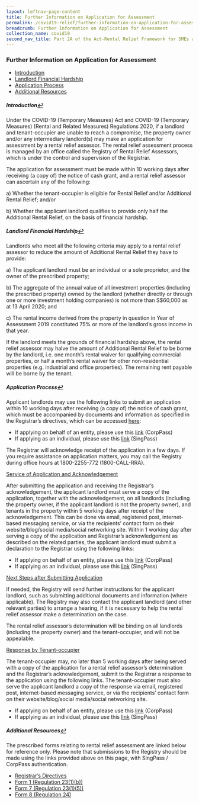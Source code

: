 ```yaml
---
layout: leftnav-page-content
title: Further Information on Application for Assessment 
permalink: /covid19-relief/further-information-on-application-for-assessment
breadcrumb: Further Information on Application for Assessment 
collection_name: covid19
second_nav_title: Part 2A of the Act-Rental Relief Framework for SMEs and NPOs
---
```

### Further Information on Application for Assessment ###

  * <a href="#intro" id="refa">Introduction</a> 
  * <a href="#hardship" id="refb">Landlord Financial Hardship</a> 
  * <a href="#application" id="refc">Application Process</a> 
  * <a href="#resources" id="refc">Additional Resources</a> 

##### <a name="intro">Introduction</a><a href="#refa" title="Return to top">↩</a> #####

Under the COVID-19 (Temporary Measures) Act and COVID-19 (Temporary Measures) (Rental and Related Measures) Regulations 2020, if a landlord and tenant-occupier are unable to reach a compromise, the property owner and/or any intermediary landlord(s) may make an application for assessment by a rental relief assessor. The rental relief assessment process is managed by an office called the Registry of Rental Relief Assessors, which is under the control and supervision of the Registrar. 

The application for assessment must be made within 10 working days after receiving (a copy of) the notice of cash grant, and a rental relief assessor can ascertain any of the following:

   a)	Whether the tenant-occupier is eligible for Rental Relief and/or Additional Rental Relief; and/or

   b)	Whether the applicant landlord qualifies to provide only half the Additional Rental Relief, on the basis of financial hardship.

##### <a name="hardship">Landlord Financial Hardship</a><a href="#refa" title="Return to top">↩</a> #####

Landlords who meet all the following criteria may apply to a rental relief assessor to reduce the amount of Additional Rental Relief they have to provide:

   a)	The applicant landlord must be an individual or a sole proprietor, and the owner of the prescribed property;

   b)	The aggregate of the annual value of all investment properties (including the prescribed property) owned by the landlord (whether directly or through one or more investment holding companies) is not more than S$60,000 as at 13 April 2020; and

   c)	The rental income derived from the property in question in Year of Assessment 2019 constituted 75% or more of the landlord’s gross income in that year.

If the landlord meets the grounds of financial hardship above, the rental relief assessor may halve the amount of Additional Rental Relief to be borne by the landlord, i.e. one month’s rental waiver for qualifying commercial properties, or half a month’s rental waiver for other non-residential properties (e.g. industrial and office properties). The remaining rent payable will be borne by the tenant.

##### <a name="application">Application Process</a><a href="#refa" title="Return to top">↩</a> #####

Applicant landlords may use the following links to submit an application within 10 working days after receiving (a copy of) the notice of cash grant, which must be accompanied by documents and information as specified in the Registrar’s directives, which can be accessed [here](/files/RentalReliefRegistrarsDirective.pdf):

  - If applying on behalf of an entity, please use this [link](https://go.gov.sg/rentalrelief-application-corppass) (CorpPass)
  - If applying as an individual, please use this [link](https://go.gov.sg/rentalrelief-application) (SingPass) 

The Registrar will acknowledge receipt of the application in a few days. If you require assistance on application matters, you may call the Registry during office hours at 1800-2255-772 (1800-CALL-RRA).  

<u>Service of Application and Acknowledgement</u>

After submitting the application and receiving the Registrar’s acknowledgement, the applicant landlord must serve a copy of the application, together with the acknowledgement, on all landlords (including the property owner, if the applicant landlord is not the property owner), and tenants in the property within 5 working days after receipt of the acknowledgement. This can be done via email, registered post, internet-based messaging service, or via the recipients’ contact form on their website/blog/social media/social networking site. Within 1 working day after serving a copy of the application and Registrar’s acknowledgement as described on the related parties, the applicant landlord must submit a declaration to the Registrar using the following links:

  - If applying on behalf of an entity, please use this [link](https://go.gov.sg/rentalrelief-declaration-of-service-corppass) (CorpPass)
  - If applying as an individual, please use this [link](https://go.gov.sg/rentalrelief-declaration-of-service) (SingPass) 
  
<u>Next Steps after Submitting Application</u>

If needed, the Registry will send further instructions for the applicant landlord, such as submitting additional documents and information (where applicable). The Registry may also contact the applicant landlord (and other relevant parties) to arrange a hearing, if it is necessary to help the rental relief assessor make a determination on the case.  

The rental relief assessor’s determination will be binding on all landlords (including the property owner) and the tenant-occupier, and will not be appealable. 

<u>Response by Tenant-occupier</u>

The tenant-occupier may, no later than 5 working days after being served with a copy of the application for a rental relief assessor’s determination and the Registrar’s acknowledgement, submit to the Registrar a response to the application using the following links. The tenant-occupier must also serve the applicant landlord a copy of the response via email, registered post, internet-based messaging service, or via the recipients’ contact form on their website/blog/social media/social networking site.

  - If applying on behalf of an entity, please use this [link](https://go.gov.sg/rentalrelief-response-to-application-corppass) (CorpPass)
  - If applying as an individual, please use this [link](https://go.gov.sg/rentalrelief-response-to-application) (SingPass) 

##### <a name="resources">Additional Resources</a><a href="#refa" title="Return to top">↩</a> #####

The prescribed forms relating to rental relief assessment are linked below for reference only. Please note that submissions to the Registry should be made using the links provided above on this page, with SingPass / CorpPass authentication.

   - [Registrar’s Directives](/files/RentalReliefRegistrarsDirective.pdf) <br>
   - [Form 1 (Regulation 23(1)(b))](/files/RentalReliefForm1.pdf)  <br>
   - [Form 7 (Regulation 23(1)(5))](/files/RentalReliefForm7.pdf) <br>
   - [Form 8 (Regulation 24)](/files/RentalReliefForm8.pdf) <br>

